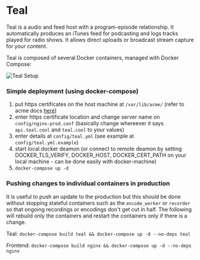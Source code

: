 # Teal

Teal is a audio and feed host with a program-episode relationship. It automatically produces an iTunes feed for podcasting and logs tracks played for radio shows. It allows direct uploads or broadcast stream capture for your content.

Teal is composed of several Docker containers, managed with Docker Compose:

![Teal Setup](http://i.imgur.com/PVnNXVZ.png)

### Simple deployment (using docker-compose)

1. put https certificates on the host machine at `/var/lib/acme/` (refer to acme docs [here](https://hlandau.github.io/acme/userguide))
2. enter https certificate location and change server name on `config/nginx-prod.conf` (basically change whereever it says `api.teal.cool` and `teal.cool` to your values)
3. enter details at `config/teal.yml` (see example at `config/teal.yml.example`)
4. start local docker deamon (or connect to remote deamon by setting DOCKER_TLS_VERIFY, DOCKER_HOST, DOCKER_CERT_PATH on your local machine - can be done easily with docker-machine)
5. `docker-compose up -d`

### Pushing changes to individual containers in production

It is useful to push an update to the production but this should be done without stopping stateful containers such as the `encode_worker` or `recorder` so that ongoing recordings or encodings don't get cut in half. The following will rebuild only the containers and restart the containers only if there is a change.

Teal: `docker-compose build teal && docker-compose up -d --no-deps teal`

Frontend: `docker-compose build nginx && docker-compose up -d --no-deps nginx`